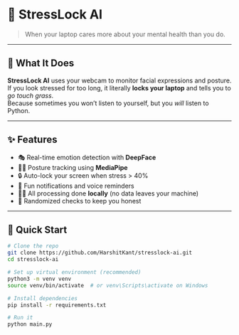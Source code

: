 # 🌿 StressLock AI  
> When your laptop cares more about your mental health than you do.  

---

## 🧠 What It Does
**StressLock AI** uses your webcam to monitor facial expressions and posture.  
If you look stressed for too long, it literally **locks your laptop** and tells you to *go touch grass*.  
Because sometimes you won’t listen to yourself, but you *will* listen to Python.

---

## ✨ Features
- 🎭 Real-time emotion detection with **DeepFace**
- 🧍‍♂️ Posture tracking using **MediaPipe**
- 🔒 Auto-lock your screen when stress > 40%
- 🔔 Fun notifications and voice reminders
- 🧘‍♀️ All processing done **locally** (no data leaves your machine)
- 🎲 Randomized checks to keep you honest  

---

## 🚀 Quick Start

```bash
# Clone the repo
git clone https://github.com/HarshitKant/stresslock-ai.git
cd stresslock-ai

# Set up virtual environment (recommended)
python3 -m venv venv
source venv/bin/activate  # or venv\Scripts\activate on Windows

# Install dependencies
pip install -r requirements.txt

# Run it
python main.py
